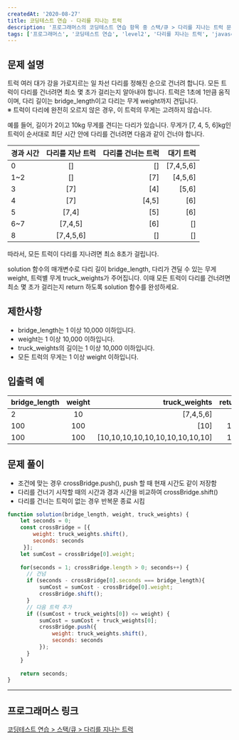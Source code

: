 ```yaml
---
createdAt: '2020-08-27'
title: 코딩테스트 연습 - 다리를 지나는 트럭
description: '프로그래머스의 코딩테스트 연습 항목 중 스택/큐 > 다리를 지나는 트럭 문제를 풀어보았다.'
tags: ['프로그래머스', '코딩테스트 연습', 'level2', '다리를 지나는 트럭', 'javascript', '스택/큐']
---
```


## 문제 설명 

트럭 여러 대가 강을 가로지르는 일 차선 다리를 정해진 순으로 건너려 합니다. 모든 트럭이 다리를 건너려면 최소 몇 초가 걸리는지 알아내야 합니다. 트럭은 1초에 1만큼 움직이며, 다리 길이는 bridge_length이고 다리는 무게 weight까지 견딥니다.<br/>
※ 트럭이 다리에 완전히 오르지 않은 경우, 이 트럭의 무게는 고려하지 않습니다.

예를 들어, 길이가 2이고 10kg 무게를 견디는 다리가 있습니다. 무게가 [7, 4, 5, 6]kg인 트럭이 순서대로 최단 시간 안에 다리를 건너려면 다음과 같이 건너야 합니다.

| 경과 시간 | 다리를 지난 트럭 | 다리를 건너는 트럭 | 대기 트럭 | 
|---|:---:|---:|---:|
| 0 | [] | [] | [7,4,5,6] |
| 1~2 | [] | [7] | [4,5,6] |
| 3 | [7] | [4] | [5,6] |
| 4 | [7] | [4,5] | [6] |
| 5 | [7,4] | [5] | [6] |
| 6~7 | [7,4,5] | [6] | [] |
| 8 | [7,4,5,6] | [] | [] |

따라서, 모든 트럭이 다리를 지나려면 최소 8초가 걸립니다.

solution 함수의 매개변수로 다리 길이 bridge_length, 다리가 견딜 수 있는 무게 weight, 트럭별 무게 truck_weights가 주어집니다. 이때 모든 트럭이 다리를 건너려면 최소 몇 초가 걸리는지 return 하도록 solution 함수를 완성하세요.

## 제한사항
- bridge_length는 1 이상 10,000 이하입니다.
- weight는 1 이상 10,000 이하입니다.
- truck_weights의 길이는 1 이상 10,000 이하입니다.
- 모든 트럭의 무게는 1 이상 weight 이하입니다.

## 입출력 예
| bridge_length | weight | truck_weights | return | 
|---|:---:|---:|---:|
| 2 | 10 | [7,4,5,6] | 8 |
| 100 | 100 | [10] | 101 |
| 100 | 100 | [10,10,10,10,10,10,10,10,10,10] | 110 |

## 문제 풀이
- 조건에 맞는 경우 crossBridge.push(), push 할 때 현재 시간도 같이 저장함
- 다리를 건너기 시작할 때의 시간과 경과 시간을 비교하여 crossBridge.shift()
- 다리를 건너는 트럭이 없는 경우 반복문 종료 시킴

```javascript
function solution(bridge_length, weight, truck_weights) {
    let seconds = 0;
    const crossBridge = [{
        weight: truck_weights.shift(),
        seconds: seconds
     }];
    let sumCost = crossBridge[0].weight;
    
    for(seconds = 1; crossBridge.length > 0; seconds++) {
      // 건넘
      if (seconds - crossBridge[0].seconds === bridge_length){
          sumCost = sumCost - crossBridge[0].weight;
          crossBridge.shift();
      }
      // 다음 트럭 추가
      if ((sumCost + truck_weights[0]) <= weight) {
          sumCost = sumCost + truck_weights[0];
          crossBridge.push({
              weight: truck_weights.shift(),
              seconds: seconds
          });
      } 
    }
    
    return seconds;
}
```  

---

## 프로그래머스 링크
<a href="https://programmers.co.kr/learn/courses/30/lessons/42583" target="_blank">코딩테스트 연습 > 스택/큐 > 다리를 지나는 트럭</a>
